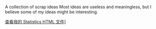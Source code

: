 A collection of scrap ideas
Most ideas are useless and meaningless, but I believe some of my ideas might be interesting.

[查看我的 Statistics HTML 文件]([(https://github.com/vincentfyt/blog/blob/main/myblog/_posts/residual.html))]

